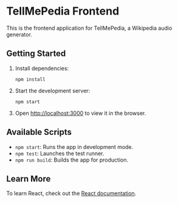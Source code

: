 # TellMePedia Frontend

This is the frontend application for TellMePedia, a Wikipedia audio generator.

## Getting Started

1. Install dependencies:
   ```
   npm install
   ```

2. Start the development server:
   ```
   npm start
   ```

3. Open [http://localhost:3000](http://localhost:3000) to view it in the browser.

## Available Scripts

- `npm start`: Runs the app in development mode.
- `npm test`: Launches the test runner.
- `npm run build`: Builds the app for production.

## Learn More

To learn React, check out the [React documentation](https://reactjs.org/).
